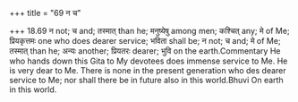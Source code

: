 +++
title = "69 न च"

+++
18.69 न not; च and; तस्मात् than he; मनुष्येषु among men; कश्चित् any;
मे of Me; प्रियकृत्तमः one who does dearer service; भविता shall be; न
not; च and; मे of Me; तस्मात् than he; अन्यः another; प्रियतरः dearer;
भुवि on the earth.Commentary He who hands down this Gita to My devotees
does immense service to Me. He is very dear to Me. There is none in the
present generation who des dearer service to Me; nor shall there be in
future also in this world.Bhuvi On earth in this world.

